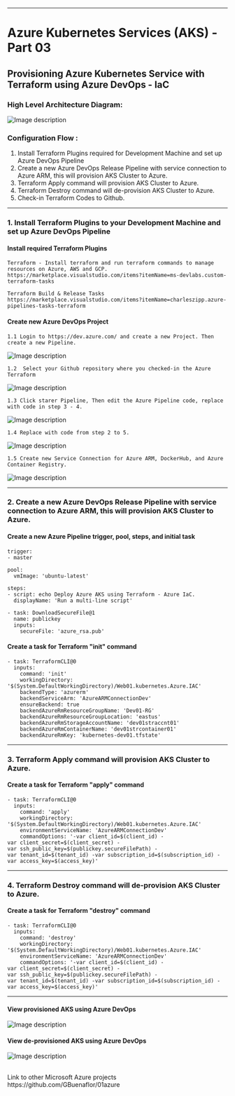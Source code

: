 ----------------------------------------------------------
#  Azure Kubernetes Services (AKS) - Part 03  
## Provisioning Azure Kubernetes Service with Terraform using Azure DevOps - IaC

### High Level Architecture Diagram: 

![Image description](https://github.com/GBuenaflor/01azure-aks-terraform-iac/blob/master/Images/GB-AzureDevOps-AKS-IaC02.png)

### Configuration Flow :

1. Install Terraform Plugins required for Development Machine and set up Azure DevOps Pipeline
2. Create a new Azure DevOps Release Pipeline with service connection to Azure ARM, this will provision AKS Cluster to Azure.
3. Terraform Apply command will provision AKS Cluster to Azure.
4. Terraform Destroy command will de-provision AKS Cluster to Azure.  
5. Check-in Terraform Codes to Github.

----------------------------------------------------------
### 1. Install Terraform Plugins to your Development Machine and set up Azure DevOps Pipeline


#### Install required Terraform Plugins

```  
Terraform - Install terraform and run terraform commands to manage resources on Azure, AWS and GCP.
https://marketplace.visualstudio.com/items?itemName=ms-devlabs.custom-terraform-tasks

Terraform Build & Release Tasks
https://marketplace.visualstudio.com/items?itemName=charleszipp.azure-pipelines-tasks-terraform

```

#### Create new Azure DevOps Project
 
```
1.1 Login to https://dev.azure.com/ and create a new Project. Then create a new Pipeline.
```

![Image description](https://github.com/GBuenaflor/01azure-aks-terraform-iac/blob/master/Images/GB-AzureDevOps-AKS-IaC03.png)



```
1.2  Select your Github repository where you checked-in the Azure Terraform
```

![Image description](https://github.com/GBuenaflor/01azure-aks-terraform-iac/blob/master/Images/GB-AzureDevOps-AKS-IaC04.png)



```
1.3 Click starer Pipeline, Then edit the Azure Pipeline code, replace with code in step 3 - 4.
```

![Image description](https://github.com/GBuenaflor/01azure-aks-terraform-iac/blob/master/Images/GB-AzureDevOps-AKS-IaC05.png)


 
```
1.4 Replace with code from step 2 to 5.
```

![Image description](https://github.com/GBuenaflor/01azure-aks-terraform-iac/blob/master/Images/GB-AzureDevOps-AKS-IaC06.png)



```
1.5 Create new Service Connection for Azure ARM, DockerHub, and Azure Container Registry.
``` 
 
![Image description](https://github.com/GBuenaflor/01azure-aks-terraform-iac/blob/master/Images/GB-AzureDevOps-AKS-IaC07.png)

 
 
----------------------------------------------------------
### 2. Create a new Azure DevOps Release Pipeline with service connection to Azure ARM, this will provision AKS Cluster to Azure.


#### Create a new Azure Pipeline trigger, pool, steps, and initial task

```
trigger:
- master

pool:
  vmImage: 'ubuntu-latest'

steps:
- script: echo Deploy Azure AKS using Terraform - Azure IaC. 
  displayName: 'Run a multi-line script'

- task: DownloadSecureFile@1
  name: publickey
  inputs:
    secureFile: 'azure_rsa.pub'
```


#### Create a task for Terraform  "init" command

```
- task: TerraformCLI@0
  inputs:
    command: 'init'
    workingDirectory: '$(System.DefaultWorkingDirectory)/Web01.kubernetes.Azure.IAC'
    backendType: 'azurerm'
    backendServiceArm: 'AzureARMConnectionDev'
    ensureBackend: true
    backendAzureRmResourceGroupName: 'Dev01-RG'
    backendAzureRmResourceGroupLocation: 'eastus'
    backendAzureRmStorageAccountName: 'dev01straccnt01'
    backendAzureRmContainerName: 'dev01strcontainer01'
    backendAzureRmKey: 'kubernetes-dev01.tfstate'
```

----------------------------------------------------------
### 3. Terraform Apply command will provision AKS Cluster to Azure.


#### Create a task for Terraform "apply" command

```
- task: TerraformCLI@0
  inputs:
    command: 'apply'
    workingDirectory: '$(System.DefaultWorkingDirectory)/Web01.kubernetes.Azure.IAC'
    environmentServiceName: 'AzureARMConnectionDev'
    commandOptions: '-var client_id=$(client_id) -var client_secret=$(client_secret) -var ssh_public_key=$(publickey.secureFilePath) -var tenant_id=$(tenant_id) -var subscription_id=$(subscription_id) -var access_key=$(access_key)'

```

----------------------------------------------------------
### 4. Terraform Destroy command will de-provision AKS Cluster to Azure.  


#### Create a task for Terraform "destroy" command

```
- task: TerraformCLI@0
  inputs:
    command: 'destroy'
    workingDirectory: '$(System.DefaultWorkingDirectory)/Web01.kubernetes.Azure.IAC'
    environmentServiceName: 'AzureARMConnectionDev'
    commandOptions: '-var client_id=$(client_id) -var client_secret=$(client_secret) -var ssh_public_key=$(publickey.secureFilePath) -var tenant_id=$(tenant_id) -var subscription_id=$(subscription_id) -var access_key=$(access_key)'

```


----------------------------------------------------------
#### View provisioned AKS using Azure DevOps

![Image description](https://github.com/GBuenaflor/01azure-aks-terraform-iac/blob/master/Images/GB-AzureDevOps-AKS-IaC08.png)



#### View de-provisioned AKS using Azure DevOps

![Image description](https://github.com/GBuenaflor/01azure-aks-terraform-iac/blob/master/Images/GB-AzureDevOps-AKS-IaC09.png)



</br>
Link to other Microsoft Azure projects
https://github.com/GBuenaflor/01azure
</br>
 
